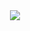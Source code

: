 <div align="center">
  <img src="https://github-readme-stats.vercel.app/api/top-langs/?username=pavelixo&hide=makefile,dockerfile,html,css,scss,vue&bg_color=0000&title_color=EEEEEE&text_color=c7c7c7&border_color=0000&hide_progress=true&langs_count=20" />
</div>
